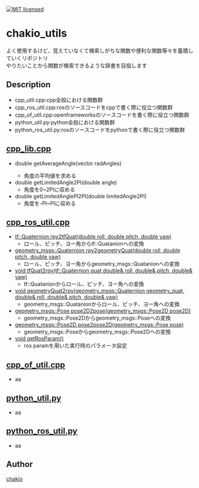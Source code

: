[![MIT licensed](https://img.shields.io/badge/license-MIT-blue.svg)](LICENSE)
# chakio_utils
よく使用するけど、覚えていなくて検索しがちな関数や便利な関数等々を蓄積していくリポジトリ  
やりたいことから関数が検索できるような辞書を目指します

## Description
* cpp_util.cpp:cpp全般における関数群
* cpp_ros_util.cpp:rosのソースコードをcppで書く際に役立つ関数群
* cpp_of_util.cpp:openframeworksのソースコードを書く際に役立つ関数群
* python_util.py:python全般における関数群
* python_ros_util.py:rosのソースコードをpythonで書く際に役立つ関数群

## [cpp_lib.cpp](https://github.com/chakio/chakio_utils/blob/master/cpp/cpp_util.cpp)
* double getAverageAngle(vector<double> radAngles)
    * 角度の平均値を求める
* double getLimitedAngle2PI(double angle)
    * 角度を0~2PIに収める
* double getLimitedAnglePI2PI(double limitedAngle2PI)
    * 角度を-PI~PIに収める

## [cpp_ros_util.cpp](https://github.com/chakio/chakio_utils/blob/master/cpp/cpp_ros_util.cpp)
* [tf::Quaternion rpy2tfQuat(double roll, double pitch, double yaw)](https://github.com/chakio/chakio_utils/blob/3dcbb9adb8ef446b91b54135fe35f792b0b4fe8b/cpp/cpp_ros_util.cpp#L1-L11)
    * ロール、ピッチ、ヨー角からtf::Quatanionへの変換
* [geometry_msgs::Quaternion rpy2geometryQuat(double roll, double pitch, double yaw)](https://github.com/chakio/chakio_utils/blob/3dcbb9adb8ef446b91b54135fe35f792b0b4fe8b/cpp/cpp_ros_util.cpp#L12-L25)
    * ロール、ピッチ、ヨー角からgeometry_msgs::Quatanionへの変換
* [void tfQuat2rpy(tf::Quaternion quat,double& roll, double& pitch, double& yaw)](https://github.com/chakio/chakio_utils/blob/3dcbb9adb8ef446b91b54135fe35f792b0b4fe8b/cpp/cpp_ros_util.cpp#L26-L37)
    * tf::Quatanionからロール、ピッチ、ヨー角への変換
* [void geometryQuat2rpy(geometry_msgs::Quaternion geometry_quat, double& roll, double& pitch, double& yaw)](https://github.com/chakio/chakio_utils/blob/3dcbb9adb8ef446b91b54135fe35f792b0b4fe8b/cpp/cpp_ros_util.cpp#L38-L50)
    * geometry_msgs::Quatanionからロール、ピッチ、ヨー角への変換
* [geometry_msgs::Pose pose2D2pose(geometry_msgs::Pose2D pose2D)](https://github.com/chakio/chakio_utils/blob/3dcbb9adb8ef446b91b54135fe35f792b0b4fe8b/cpp/cpp_ros_util.cpp#L51-L72)
    * geometry_msgs::Pose2Dからgeometry_msgs::Poseへの変換
* [geometry_msgs::Pose2D pose2pose2D(geometry_msgs::Pose pose)](https://github.com/chakio/chakio_utils/blob/3dcbb9adb8ef446b91b54135fe35f792b0b4fe8b/cpp/cpp_ros_util.cpp#L73-L94)
    * geometry_msgs::Poseからgeometry_msgs::Pose2Dへの変換
* [void getRosParam()](https://github.com/chakio/chakio_utils/blob/3dcbb9adb8ef446b91b54135fe35f792b0b4fe8b/cpp/cpp_ros_util.cpp#L102-L111)
    * ros paramを用いた実行時のパラメータ設定

## [cpp_of_util.cpp](https://github.com/chakio/chakio_utils/blob/master/cpp/cpp_of_util.cpp)
* aa

## [python_util.py](https://github.com/chakio/chakio_utils/blob/master/python/python_util.py)
* aa

## [python_ros_util.py](https://github.com/chakio/chakio_utils/blob/master/python/python_ros_util.py)
* aa

## Author
[chakio](https://github.com/chakio)